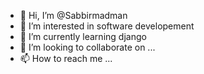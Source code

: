 - 👋 Hi, I’m @Sabbirmadman
- 👀 I’m interested in software developement 
- 🌱 I’m currently learning django
- 💞️ I’m looking to collaborate on ...
- 📫 How to reach me ...

<!---
Sabbirmadman/Sabbirmadman is a ✨ special ✨ repository because its `README.md` (this file) appears on your GitHub profile.
You can click the Preview link to take a look at your changes.
--->
